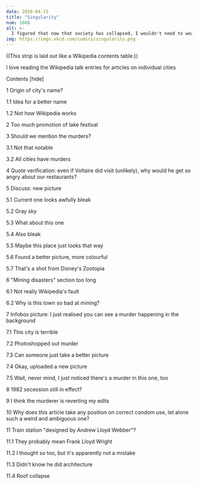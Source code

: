 ```yaml
---
date: 2016-04-15
title: "Singularity"
num: 1668
alt: >-
  I figured that now that society has collapsed, I wouldn't need to wear clothes anymore, but apparently that violates some weird rule of quantum gravity.
img: https://imgs.xkcd.com/comics/singularity.png
---
```

((This strip is laid out like a Wikipedia contents table.))

I love reading the Wikipedia talk entries for articles on individual cities

Contents [hide]

1 Origin of city's name? 

1.1 Idea for a better name

1.2 Not how Wikipedia works

2 Too much promotion of lake festival

3 Should we mention the murders? 

3.1 Not that notable

3.2 All cities have murders

4 Quote verification: even if Voltaire did visit (unlikely), why would he get so angry about our restaurants? 

5 Discuss: new picture

5.1 Current one looks awfully bleak

5.2 Gray sky

5.3 What about this one

5.4 Also bleak

5.5 Maybe this place just looks that way

5.6 Found a better picture, more colourful

5.7 That's a shot from Disney's Zootopia

6 "Mining disasters" section too long

6.1 Not really Wikipedia's fault

6.2 Why is this town so bad at mining?

7 Infobox picture: I just realised you can see a murder happening in the background

7.1 This city is terrible

7.2 Photoshopped out murder

7.3 Can someone just take a better picture

7.4 Okay, uploaded a new picture

7.5 Wait, never mind, I just noticed there's a murder in this one, too

8 1982 secession still in effect?

9 I think the murderer is reverting my edits

10 Why does this article take any position on correct condom use, let alone such a weird and ambiguous one?

11 Train station "designed by Andrew Lloyd Webber"?

11.1 They probably mean Frank Lloyd Wright

11.2 I thought so too, but it's apparently not a mistake

11.3 Didn't know he did architecture

11.4 Roof collapse

